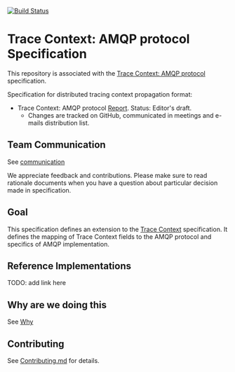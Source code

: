 [![Build Status](https://img.shields.io/travis/w3c/trace-context-amqp/master.svg?label=validation%20service)](./test/)

# Trace Context: AMQP protocol Specification

This repository is associated with the [Trace Context: AMQP protocol](https://w3c.github.io/trace-context-amqp/) specification.

Specification for distributed tracing context propagation format:

- Trace Context: AMQP protocol
  [Report](https://w3c.github.io/trace-context-amqp/).
  Status: Editor's draft.
  - Changes are tracked on GitHub, communicated in meetings and e-mails
    distribution list.

## Team Communication

See [communication](https://github.com/w3c/distributed-tracing-wg#team-communication)

We appreciate feedback and contributions. Please make sure to read rationale documents when you have a question about particular
decision made in specification.

## Goal

This specification defines an extension to the [Trace
Context](https://w3c.github.io/trace-context/) specification. It defines the
mapping of Trace Context fields to the AMQP protocol and specifics of AMQP implementation.

## Reference Implementations

TODO: add link here

## Why are we doing this

See [Why](https://github.com/w3c/distributed-tracing-wg#why-are-we-doing-this)

## Contributing

See [Contributing.md](CONTRIBUTING.md) for details.
